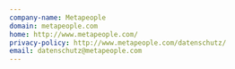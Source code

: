 ```yaml
---
company-name: Metapeople
domain: metapeople.com
home: http://www.metapeople.com/
privacy-policy: http://www.metapeople.com/datenschutz/
email: datenschutz@metapeople.com
---
```




